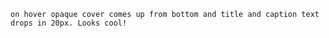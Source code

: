 ``on hover opaque cover comes up from bottom and title and caption text drops in 20px. Looks cool!``
